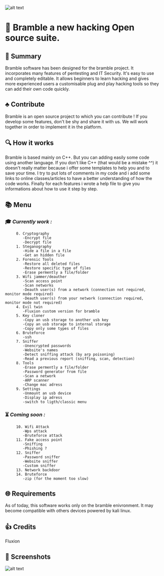 
![alt text](https://github.com/marcrowProject/Bramble/blob/master/result/logo.gif)
   
# :seedling: Bramble a new hacking Open source suite.
## :scroll: Summary
 Bramble software has been designed for the bramble project. It incorporates many features
of pentesting and IT Security. It's easy to use and completely editable. It allows 
beginners to learn hacking and gives more experienced users a customisable plug and 
play hacking tools so they can add their own code quickly. 

## :clubs: Contribute
 Bramble is an open source project to which you can contribute ! If you develop some 
features, don't be shy and share it with us. We will work together in order to implement
it in the platform.


## :mag: How it works
 Bramble is based mainly on C++. But you can adding easily some code using another language. If you 
don't like C++ (that would be a mistake ^^) it doesn't really matter because i offer some templates 
to help you and to save your time. 
I try to put lots of comments in my code and i add some links to online classes/articles 
to have a better understanding of how the code works.
Finally for each features i wrote a help file to give you informations about how to use it 
step by step.

## :books: Menu
###  :mortar_board: _Currently work :_
         
         0. Cryptography
            -Encrypt file
            -Decrypt file
         1. Steganography
            -Hide a file in a file
            -Get an hidden file
         2. Forensic Tools
            -Restore all deleted files
            -Restore specific type of files
            -Erase permently a file/folder
         3. Wifi jammer/deauther
            -Scan access point
            -Scan networks
            -Deauth user(s) from a network (connection not required, monitor mode required)
            -Deauth user(s) from your network (connection required, monitor mode not required)
         4. Evil twin
            -Fluxion custom version for bramble
         5. Key cloner
            -Copy an usb storage to another usb key
            -Copy an usb storage to internal storage
            -Copy only some types of files
         6. Bruteforce
            -ssh
         7. Sniffer
            -Unencrypted passwords
            -Website's names
            -Detect sniffing attack (by arp poisoning)
            -Read a previous report (sniffing, scan, detection)
         8. Tools
            -Erase permently a file/folder
            -Password generator from file
            -Scan a network
            -ARP scanner
            -Change mac adress
         9. Settings
            -Unmount an usb device
            -Display ip adress
            -switch to ligth/classic menu

###  :hourglass_flowing_sand: _Coming soon :_
         10. Wifi Attack
            -Wps attack
            -Bruteforce attack
         11. Fake access point
            -Sniffing
            -Phishing ?
         12. Sniffer
            -Password sniffer
            -Website sniffer
            -Custom sniffer
         13. Network backdoor
         14. Bruteforce
            -zip (for the moment too slow)

## :globe_with_meridians: Requirements
 As of today, this software works only on the bramble enivronment.
It may become compatible with others devices powered by kali linux.

##  :thumbsup: Credits
 Fluxion 
## :white_square_button: Screenshots



![alt text](https://user-images.githubusercontent.com/37142652/37241895-edb24fba-2460-11e8-8985-312442e1ac6d.gif)


